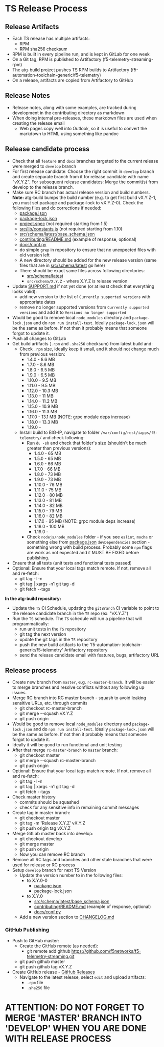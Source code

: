 # TS Release Process

## Release Artifacts

* Each TS release has multiple artifacts:
  * RPM
  * RPM sha256 checksum
* RPM is built in every pipeline run, and is kept in GitLab for one week
* On a Git tag, RPM is published to Artifactory (f5-telemetry-streaming-rpm)
* The atg-build project pushes TS RPM builds to Artifactory (f5-automation-toolchain-generic/f5-telemetry)
* On a release, artifacts are copied from Artifactory to GitHub

## Release Notes

* Release notes, along with some examples, are tracked during development in the contributing directory as markdown
* When doing internal pre-releases, these markdown files are used when creating the release email
  * Web pages copy well into Outlook, so it is useful to convert the markdown to HTML using something like pandoc

## Release candidate process

* Check that all `feature` and `docs` branches targeted to the current release were merged to `develop` branch
* For first release candidate: Choose the right commit in `develop` branch and create separate branch from it for release candidate with name "vX.Y.Z". For subsequent release candidates: Merge the commit(s) from develop to the release branch.
* Make sure RC branch has actual release version and build numbers. **Note:** atg-build bumps the build number (e.g. to get first build vX.Y.Z-1, you must set package and package-lock to vX.Y.Z-0). Check the following files and do corrections if needed:
  * [package.json](package.json)
  * [package-lock.json](package-lock.json)
  * [project.spec](project.spec) (not required starting from 1.5)
  * [src/lib/constants.js](src/lib/constants.js) (not required starting from 1.10)
  * [src/schema/latest/base_schema.json](src/schema/latest/base_schema.json)
  * [contributing/README.md](contributing/README.md) (example of response, optional)
  * [docs/conf.py](docs/conf.py)
  * do simple `grep` in repository to ensure that no unexpected files with old version left
  * A new directory should be added for the new release version (same files that are in [src/schema/latest](src/schema/latest) go here)
  * There should be exact same files across following directories:
    * [src/schema/latest](src/schema/latest)
    * `src/schema/X.Y.Z` - where X.Y.Z is release version
* Update [SUPPORT.md](SUPPORT.md) if not yet done (or at least check that everything looks valid):
  * add new version to the list of `Currently supported versions` with appropriate dates
  * remove no longer supported versions from `Currently supported versions` and add it to `Versions no longer supported`
* Would be good to remove local `node_modules` directory and `package-lock.json` and do `npm run install-test`. Ideally `package-lock.json` will be the same as before. If not then it probably means that someone forgot to update it.
* Push all changes to GitLab
* Get build artifacts (`.rpm` and `.sha256` checksum) from latest build and:
  * Check `.rpm` size, ideally keep it small, and it should not change much from previous version:
    * 1.4.0 - 8.6 MB
    * 1.7.0 - 8.6 MB
    * 1.8.0 - 9.5 MB
    * 1.9.0 - 9.5 MB
    * 1.10.0 - 9.5 MB
    * 1.11.0 - 9.5 MB
    * 1.12.0 - 10.3 MB
    * 1.13.0 - 11 MB
    * 1.14.0 - 11.2 MB
    * 1.15.0 - 10.9 MB
    * 1.16.0 - 11.3 MB
    * 1.17.0 - 13.1 MB (NOTE: grpc module deps increase)
    * 1.18.0 - 13.3 MB
    * 1.19.0 - 
  * Install build to BIG-IP, navigate to folder `/var/config/rest/iapps/f5-telemetry/` and check following:
    * Run `du -sh` and check that folder's size (shouldn't be much greater than previous versions):
      * 1.4.0 - 65 MB
      * 1.5.0 - 65 MB
      * 1.6.0 - 66 MB
      * 1.7.0 - 66 MB
      * 1.8.0 - 73 MB
      * 1.9.0 - 73 MB
      * 1.10.0 - 76 MB
      * 1.11.0 - 75 MB
      * 1.12.0 - 80 MB
      * 1.13.0 - 81 MB
      * 1.14.0 - 82 MB
      * 1.15.0 - 79 MB
      * 1.16.0 - 82 MB
      * 1.17.0 - 95 MB (NOTE: grpc module deps increase)
      * 1.18.0 - 100 MB
      * 1.19.0 - 
    * Check `nodejs/node_modules` folder - if you see `eslint`, `mocha` or something else from [package.json](package.json) `devDependencies` section - something wrong with build process. Probably some `npm` flags are work as not expected and it MUST BE FIXED before publishing.
* Ensure that all tests (unit tests and functional tests passed)
* Optional: Ensure that your local tags match remote. If not, remove all and re-fetch:
  * git tag -l -n
  * git tag | xargs -n1 git tag -d
  * git fetch --tags

**In the atg-build repository:**
* Update the `TS` CI Schedule, updating the `gitBranch` CI variable to point to the release candidate branch in the `TS` repo (ex: "vX.Y.Z")
* Run the `TS` schedule. The `TS` schedule will run a pipeline that will programmatically:
  * run unit tests in the `TS` repository
  * git tag the next version
  * update the git tags in the `TS` repository
  * push the new build artifacts to the 'f5-automation-toolchain-generic/f5-telemetry' Artifactory repository
  * send the release candidate email with features, bugs, artifactory URL

## Release process

* Create new branch from `master`, e.g. `rc-master-branch`. It will be easier to merge branches and resolve conflicts without any following up issues.
* Merge RC branch into RC master branch - squash to avoid leaking sensitive URLs, etc. through commits
  * git checkout rc-master-branch
  * git merge --squash vX.Y.Z
  * git push origin
* Would be good to remove local `node_modules` directory and `package-lock.json` and do `npm run install-test`. Ideally `package-lock.json` will be the same as before. If not then it probably means that someone forgot to update it.
* Ideally it will be good to run functional and unit testing
* After that merge `rc-master-branch` to `master` branch:
  * git checkout master
  * git merge --squash rc-master-branch
  * git push origin
* Optional: Ensure that your local tags match remote. If not, remove all and re-fetch:
  * git tag -l -n
  * git tag | xargs -n1 git tag -d
  * git fetch --tags
* Check master history
  * commits should be squashed
  * check for any sensitive info in remaining commit messages
* Create tag in master branch:
  * git checkout master
  * git tag -m 'Release X.Y.Z' vX.Y.Z
  * git push origin tag vX.Y.Z
* Merge GitLab master back into develop:
  * git checkout develop
  * git merge master
  * git push origin
  * Now you can remove RC branch
* Remove all RC tags and branches and other stale branches that were used for release or RC process
* Setup `develop` branch for next TS Version
  * Update the version number to in the following files:
    * to X.Y.0-0
      * [package.json](package.json)
      * [package-lock.json](package-lock.json)
    * to X.Y.0
      * [src/schema/latest/base_schema.json](src/schema/latest/base_schema.json)
      * [contributing/README.md](contributing/README.md) (example of response, optional)
      * [docs/conf.py](docs/conf.py)
  * Add a new version section to [CHANGELOG.md](CHANGELOG.md)

### GitHub Publishing
* Push to GitHub master:
  * Create the GitHub remote (as needed):
    * git remote add github https://github.com/f5networks/f5-telemetry-streaming.git
  * git push github master
  * git push github tag vX.Y.Z
* Create GitHub release - [GitHub Releases](https://github.com/f5networks/f5-telemetry-streaming/releases)
  * Navigate to the latest release, select `edit` and upload artifacts:
    * `.rpm` file
    * `.sha256` file

# ATTENTION: DO NOT FORGET TO MERGE 'MASTER' BRANCH INTO 'DEVELOP' WHEN YOU ARE DONE WITH RELEASE PROCESS